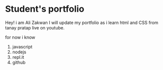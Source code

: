 # Student's portfolio
Hey! i am Ali Zakwan 
I will update my portfolio as i learn html and CSS from tanay pratap live on youtube.

for now i know 

1. javascript
1. nodejs
1. repl.it
1. github
